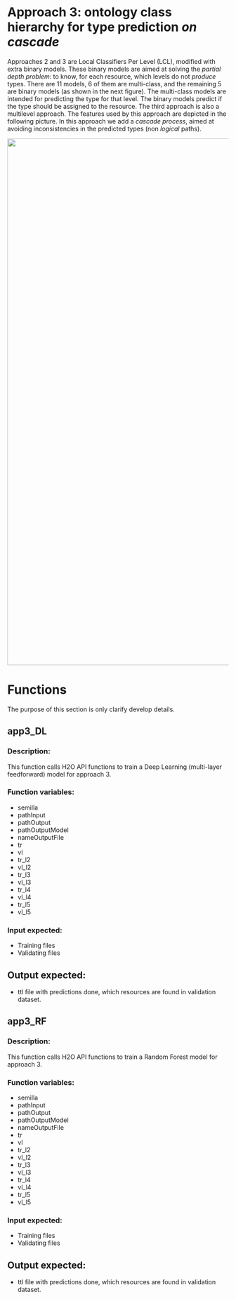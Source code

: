 # Approach 3: ontology class hierarchy for type prediction *on cascade*
Approaches 2 and 3 are Local Classifiers Per Level (LCL), modified with extra binary models. 
These binary models are aimed at solving the *partial depth
problem*: to know, for each resource, which levels do not *produce* types. 
There are 11 models, 6 of them are multi-class, and the remaining 5 are binary models
(as shown in the next figure). The multi-class models are intended for predicting the
type for that level. The binary models predict if the type should be assigned to
the resource.
The third approach is also a multilevel approach. The features used by this
approach are depicted in the following picture. In this approach we add a *cascade process*, aimed at avoiding inconsistencies in the predicted types (non *logical*
paths).

<img src="http://es-ta.linkeddata.es/app3training.png" width="1200">


# Functions
The purpose of this section is only clarify develop details.

## app3_DL 
### Description:
This function calls H2O API functions to train a Deep Learning (multi-layer feedforward) model for approach 3.
### Function variables:
* semilla
* pathInput
* pathOutput
* pathOutputModel
* nameOutputFile
* tr
* vl
* tr_l2
* vl_l2
* tr_l3
* vl_l3
* tr_l4
* vl_l4
* tr_l5
* vl_l5
### Input expected:
* Training files
* Validating files
## Output expected:
* ttl file with predictions done, which resources are found in validation dataset.


## app3_RF 
### Description:
This function calls H2O API functions to train a Random Forest model for approach 3.
### Function variables:
* semilla
* pathInput
* pathOutput
* pathOutputModel
* nameOutputFile
* tr
* vl
* tr_l2
* vl_l2
* tr_l3
* vl_l3
* tr_l4
* vl_l4
* tr_l5
* vl_l5
### Input expected:
* Training files
* Validating files
## Output expected:
* ttl file with predictions done, which resources are found in validation dataset.